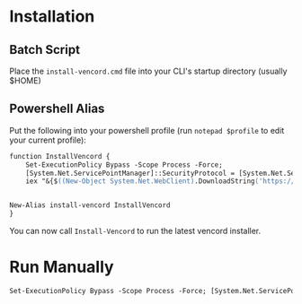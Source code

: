 # Installation
## Batch Script
Place the `install-vencord.cmd` file into your CLI's startup directory (usually $HOME)
## Powershell Alias
Put the following into your powershell profile (run `notepad $profile` to edit your current profile):
```ps
function InstallVencord {
    Set-ExecutionPolicy Bypass -Scope Process -Force;
    [System.Net.ServicePointManager]::SecurityProtocol = [System.Net.ServicePointManager]::SecurityProtocol -bor 3072;
    iex "&{$((New-Object System.Net.WebClient).DownloadString('https://raw.githubusercontent.com/MakkuMikan/vencord-install/main/vencord-install.ps1'))} global"


New-Alias install-vencord InstallVencord
}
```
You can now call `Install-Vencord` to run the latest vencord installer.
# Run Manually
```ps
Set-ExecutionPolicy Bypass -Scope Process -Force; [System.Net.ServicePointManager]::SecurityProtocol = [System.Net.ServicePointManager]::SecurityProtocol -bor 3072; iex "&{$((New-Object System.Net.WebClient).DownloadString('https://raw.githubusercontent.com/MakkuMikan/vencord-install/main/vencord-install.ps1'))} global"
```